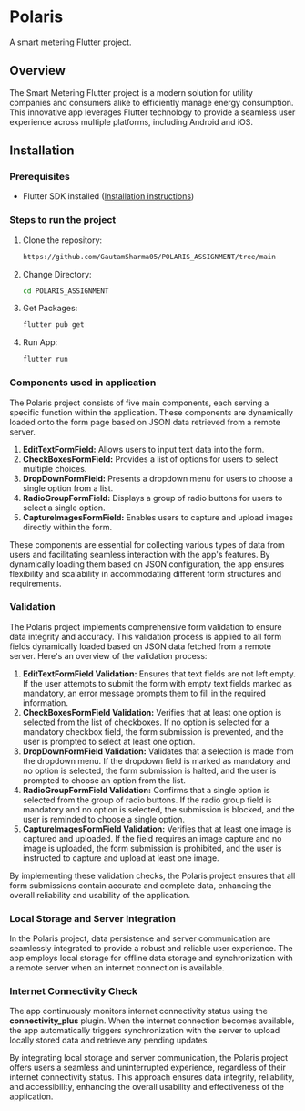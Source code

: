 # Polaris

A smart metering Flutter project.

## Overview

The Smart Metering Flutter project is a modern solution for utility companies and consumers alike to efficiently manage energy consumption. This innovative app leverages Flutter technology to provide a seamless user experience across multiple platforms, including Android and iOS.

## Installation

### Prerequisites

- Flutter SDK installed ([Installation instructions](https://flutter.dev/docs/get-started/install))

### Steps to run the project

1. Clone the repository:

   ```bash
   https://github.com/GautamSharma05/POLARIS_ASSIGNMENT/tree/main

2. Change Directory:

   ```bash
   cd POLARIS_ASSIGNMENT

3. Get Packages:

   ```bash
   flutter pub get 

4. Run App:

   ```bash
   flutter run

### Components used in application

The Polaris project consists of five main components, each serving a specific function within the application. These components are dynamically loaded onto the form page based on JSON data retrieved from a remote server.

1. **EditTextFormField:** Allows users to input text data into the form.
2. **CheckBoxesFormField:** Provides a list of options for users to select multiple choices.
3. **DropDownFormField:** Presents a dropdown menu for users to choose a single option from a list.
4. **RadioGroupFormField:** Displays a group of radio buttons for users to select a single option.
5. **CaptureImagesFormField:** Enables users to capture and upload images directly within the form.


These components are essential for collecting various types of data from users and facilitating seamless interaction with the app's features. By dynamically loading them based on JSON configuration, the app ensures flexibility and scalability in accommodating different form structures and requirements.

### Validation

The Polaris project implements comprehensive form validation to ensure data integrity and accuracy. This validation process is applied to all form fields dynamically loaded based on JSON data fetched from a remote server. Here's an overview of the validation process:

1. **EditTextFormField Validation:**
Ensures that text fields are not left empty. If the user attempts to submit the form with empty text fields marked as mandatory, an error message prompts them to fill in the required information.
2. **CheckBoxesFormField Validation:**
Verifies that at least one option is selected from the list of checkboxes. If no option is selected for a mandatory checkbox field, the form submission is prevented, and the user is prompted to select at least one option.
3. **DropDownFormField Validation:**
Validates that a selection is made from the dropdown menu. If the dropdown field is marked as mandatory and no option is selected, the form submission is halted, and the user is prompted to choose an option from the list.
4. **RadioGroupFormField Validation:**
Confirms that a single option is selected from the group of radio buttons. If the radio group field is mandatory and no option is selected, the submission is blocked, and the user is reminded to choose a single option.
5. **CaptureImagesFormField Validation:**
Verifies that at least one image is captured and uploaded. If the field requires an image capture and no image is uploaded, the form submission is prohibited, and the user is instructed to capture and upload at least one image.

By implementing these validation checks, the Polaris project ensures that all form submissions contain accurate and complete data, enhancing the overall reliability and usability of the application.

### Local Storage and Server Integration

In the Polaris project, data persistence and server communication are seamlessly integrated to provide a robust and reliable user experience. The app employs local storage for offline data storage and synchronization with a remote server when an internet connection is available.

### Internet Connectivity Check

The app continuously monitors internet connectivity status using the **connectivity_plus** plugin. When the internet connection becomes available, the app automatically triggers synchronization with the server to upload locally stored data and retrieve any pending updates.

By integrating local storage and server communication, the Polaris project offers users a seamless and uninterrupted experience, regardless of their internet connectivity status. This approach ensures data integrity, reliability, and accessibility, enhancing the overall usability and effectiveness of the application.

   
